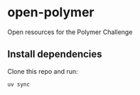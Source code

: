 # open-polymer
Open resources for the Polymer Challenge

## Install dependencies
Clone this repo and run:
```bash
uv sync
```